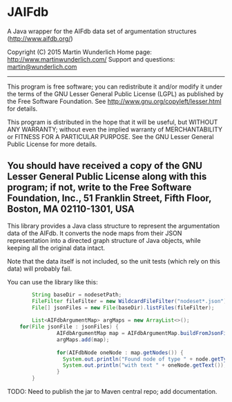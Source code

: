 # JAIFdb
A Java wrapper for the AIFdb data set of argumentation structures (http://www.aifdb.org/)

Copyright (C) 2015 Martin Wunderlich 
Home page: http://www.martinwunderlich.com/ 
Support and questions: martin@wunderlich.com

-------------------------------------------------------------------------------------------------------------
This program is free software; you can redistribute it and/or modify it under the terms of the GNU Lesser General Public License (LGPL) as published by the Free Software Foundation. See http://www.gnu.org/copyleft/lesser.html for details.

This program is distributed in the hope that it will be useful, but WITHOUT ANY WARRANTY; without even the implied warranty of MERCHANTABILITY or FITNESS FOR A PARTICULAR PURPOSE. See the GNU Lesser General Public License for more details.

You should have received a copy of the GNU Lesser General Public License along with this program; if not, write to the Free Software Foundation, Inc., 51 Franklin Street, Fifth Floor, Boston, MA 02110-1301, USA
-------------------------------------------------------------------------------------------------------------


This library provides a Java class structure to represent the argumentation data of the AIFdb. It converts the node maps from their JSON representation into a directed graph structure of Java objects, while keeping all the original data intact. 

Note that the data itself is not included, so the unit tests (which rely on this data) will probably fail. 

You can use the library like this: 
```java
		String baseDir = nodesetPath;
		FileFilter fileFilter = new WildcardFileFilter("nodeset*.json");
		File[] jsonFiles = new File(baseDir).listFiles(fileFilter);
		
		List<AIFdbArgumentMap> argMaps = new ArrayList<>();
    for(File jsonFile : jsonFiles) {
				AIFdbArgumentMap map = AIFdbArgumentMap.buildFromJsonFile(jsonFile.getAbsolutePath());
				argMaps.add(map);
				
				for(AIFdbNode oneNode : map.getNodes()) {
				  System.out.println("Found node of type " + node.getType());
				  System.out.println("with text " + oneNode.getText());
				}
		}
```
		
TODO: Need to publish the jar to Maven central repo; add documentation. 
		
